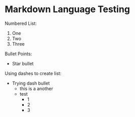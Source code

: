 # Markdown Language Testing

Numbered List:
1. One
2. Two
3. Three

Bullet Points:
* Star bullet

Using dashes to create list:
- Trying dash bullet
    - this is a another
    - test 
        - 1
        - 2
        - 3